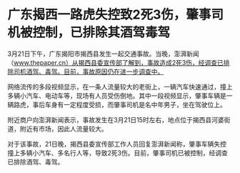 # 广东揭西一路虎失控致2死3伤，肇事司机被控制，已排除其酒驾毒驾

3月21日下午，广东揭阳市揭西县发生一起交通事故。当晚，澎湃新闻（www.thepaper.cn）从揭西县委宣传部了解到，事故造成2死3伤，经调查已排除司机酒驾、毒驾。目前，事故原因仍在进一步调查中。

网络流传的多段视频显示，在一条人流量较大的老街上，一辆汽车快速通过，撞上多辆小汽车、电动车等，现场有人员受伤倒地。其中一段视频显示，肇事车辆是一辆路虎，事后车身有一定程度受损，而肇事司机是名中年男子，坐在驾驶位上。

附近商户向澎湃新闻表示，事故发生在3月21日15时左右，地点位于揭西县河婆街道，附近有市场，因此人流量较大。

对于该事故，21日晚，揭西县委宣传部工作人员回复澎湃新闻称，肇事车辆失控撞上多辆小汽车、多名行人等，导致2死3伤。目前，肇事司机已被控制，经调查已排除酒驾、毒驾。


